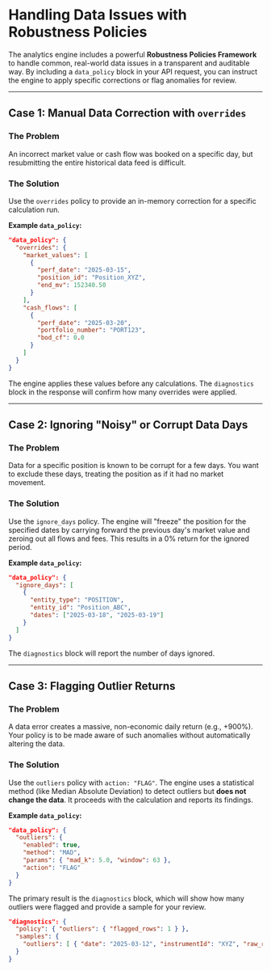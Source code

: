 # Handling Data Issues with Robustness Policies

The analytics engine includes a powerful **Robustness Policies Framework** to handle common, real-world data issues in a transparent and auditable way. By including a `data_policy` block in your API request, you can instruct the engine to apply specific corrections or flag anomalies for review.

-----

## Case 1: Manual Data Correction with `overrides`

### The Problem

An incorrect market value or cash flow was booked on a specific day, but resubmitting the entire historical data feed is difficult.

### The Solution

Use the `overrides` policy to provide an in-memory correction for a specific calculation run.

**Example `data_policy`:**

```json
"data_policy": {
  "overrides": {
    "market_values": [
      {
        "perf_date": "2025-03-15",
        "position_id": "Position_XYZ",
        "end_mv": 152340.50
      }
    ],
    "cash_flows": [
      {
        "perf_date": "2025-03-20",
        "portfolio_number": "PORT123",
        "bod_cf": 0.0
      }
    ]
  }
}
```

The engine applies these values before any calculations. The `diagnostics` block in the response will confirm how many overrides were applied.

-----

## Case 2: Ignoring "Noisy" or Corrupt Data Days

### The Problem

Data for a specific position is known to be corrupt for a few days. You want to exclude these days, treating the position as if it had no market movement.

### The Solution

Use the `ignore_days` policy. The engine will "freeze" the position for the specified dates by carrying forward the previous day's market value and zeroing out all flows and fees. This results in a 0% return for the ignored period.

**Example `data_policy`:**

```json
"data_policy": {
  "ignore_days": [
    {
      "entity_type": "POSITION",
      "entity_id": "Position_ABC",
      "dates": ["2025-03-18", "2025-03-19"]
    }
  ]
}
```

The `diagnostics` block will report the number of days ignored.

-----

## Case 3: Flagging Outlier Returns

### The Problem

A data error creates a massive, non-economic daily return (e.g., +900%). Your policy is to be made aware of such anomalies without automatically altering the data.

### The Solution

Use the `outliers` policy with `action: "FLAG"`. The engine uses a statistical method (like Median Absolute Deviation) to detect outliers but **does not change the data**. It proceeds with the calculation and reports its findings.

**Example `data_policy`:**

```json
"data_policy": {
  "outliers": {
    "enabled": true,
    "method": "MAD",
    "params": { "mad_k": 5.0, "window": 63 },
    "action": "FLAG"
  }
}
```

The primary result is the `diagnostics` block, which will show how many outliers were flagged and provide a sample for your review.

```json
"diagnostics": {
  "policy": { "outliers": { "flagged_rows": 1 } },
  "samples": {
    "outliers": [ { "date": "2025-03-12", "instrumentId": "XYZ", "raw_return": 900.0, "threshold": 15.0 } ]
  }
}
```